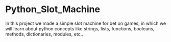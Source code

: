 # Python_Slot_Machine
In this project we made a simple slot machine for bet on games, in which we will learn about python concepts like strings, lists, functions, booleans, methods, dictionaries, modules, etc..
